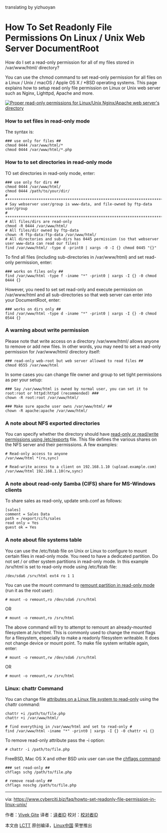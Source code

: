 translating by yizhuoyan

How To Set Readonly File Permissions On Linux / Unix Web Server DocumentRoot
======

How do I set a read-only permission for all of my files stored in /var/www/html/ directory?

You can use the chmod command to set read-only permission for all files on a Linux / Unix / macOS / Apple OS X / *BSD operating systems. This page explains how to setup read only file permission on Linux or Unix web server such as Nginx, Lighttpd, Apache and more.

[![Proper read-only permissions for Linux/Unix Nginx/Apache web server's directory][1]][1]

### How to set files in read-only mode


The syntax is:
```
### use only for files ##
chmod 0444 /var/www/html/*
chmod 0444 /var/www/html/*.php
```

### How to to set directories in read-only mode

TO set directories in read-only mode, enter:
```
### use only for dirs ##
chmod 0444 /var/www/html/
chmod 0444 /path/to/your/dir/
# ***************************************************************************
# Say webserver user/group is www-data, and file-owned by ftp-data user/group
# ***************************************************************************
# All files/dirs are read-only
chmod -R 0444 /var/www/html/
# All files/dir owned by ftp-data
chown -R ftp-data:ftp-data /var/www/html/
# All directories and sub-dirs has 0445 permission (so that webserver user www-data can read our files)
find /var/www/html/ -type d -print0 | xargs -0 -I {} chmod 0445 "{}"
```
To find all files (including sub-directories in /var/www/html) and set read-only permission, enter:
```
### works on files only ##
find /var/www/html -type f -iname "*" -print0 | xargs -I {} -0 chmod 0444 {}
```

However, you need to set set read-only and execute permission on /var/www/html and all sub-directories so that web server can enter into your DocumentRoot, enter:
```
### works on dirs only ##
find /var/www/html -type d -iname "*" -print0 | xargs -I {} -0 chmod 0544 {}
```

### A warning about write permission

Please note that write access on a directory /var/www/html/ allows anyone to remove or add new files. In other words, you may need to set a read-only permission for /var/www/html/ directory itself:
```
### read-only web-root but web server allowed to read files ##
chmod 0555 /var/www/html
```

In some cases you can change file owner and group to set tight permissions as per your setup:
```
### Say /var/www/html is owned by normal user, you can set it to root:root or httpd:httpd (recommended) ###
chown -R root:root /var/www/html/
 
### Make sure apache user owns /var/www/html/ ##
chown -R apache:apache /var/www/html/
```

### A note about NFS exported directories

You can specify whether the directory should have [read-only or read/write permissions using /etc/exports][2] file. This file defines the various shares on the NFS server and their permissions. A few examples:
```
# Read-only access to anyone
/var/www/html *(ro,sync) 
 
# Read-write access to a client on 192.168.1.10 (upload.example.com)
/var/www/html 192.168.1.10(rw,sync)
```

### A note about read-only Samba (CIFS) share for MS-Windows clients

To share sales as read-only, update smb.conf as follows:
```
[sales]
comment = Sales Data
path = /export/cifs/sales
read only = Yes
guest ok = Yes
```

### A note about file systems table

You can use the /etc/fstab file on Unix or Linux to configure to mount certain files in read-only mode. You need to have a dedicated partition. Do not set / or other system partitions in read-only mode. In this example /srv/html is set to read-only mode using /etc/fstab file:
```
/dev/sda6 /srv/html ext4 ro 1 1
```

You can use the mount command to [remount partition in read-only mode][3] (run it as the root user):
```
# mount -o remount,ro /dev/sda6 /srv/html
```
OR
```
# mount -o remount,ro /srv/html
```
The above command will try to attempt to remount an already-mounted filesystem at /srv/html. This is commonly used to change the mount flags for a filesystem, especially to make a readonly filesystem writeable. It does not change device or mount point. To make file system writable again, enter:
```
# mount -o remount,rw /dev/sda6 /srv/html
```
OR
```
# mount -o remount,rw /srv/html
```

### Linux: chattr Command

You can change file [attributes on a Linux file system to read-only][4] using the chattr command:
```
chattr +i /path/to/file.php
chattr +i /var/www/html/
 
# find everything in /var/www/html and set to read-only #
find /var/www/html -iname "*" -print0 | xargs -I {} -0 chattr +i {}
```

To remove read-only attribute pass the -i option:
```
# chattr -i /path/to/file.php
```
FreeBSD, Mac OS X and other BSD unix user can use the [chflags command][5]:
```
### set read-only ##
chflags schg /path/to/file.php
 
# remove read-only ##
chflags noschg /path/to/file.php
```


--------------------------------------------------------------------------------

via: https://www.cyberciti.biz/faq/howto-set-readonly-file-permission-in-linux-unix/

作者：[Vivek Gite][a]
译者：[译者ID](https://github.com/译者ID)
校对：[校对者ID](https://github.com/校对者ID)

本文由 [LCTT](https://github.com/LCTT/TranslateProject) 原创编译，[Linux中国](https://linux.cn/) 荣誉推出

[a]:https://www.cyberciti.biz
[1]:https://www.cyberciti.biz/media/new/faq/2012/04/linux-unix-set-read-only-file-system-permission-for-apache-nginx.jpg
[2]:https://www.cyberciti.biz//www.cyberciti.biz/faq/centos-fedora-rhel-nfs-v4-configuration/
[3]:https://www.cyberciti.biz/faq/howto-freebsd-remount-partition/
[4]:https://www.cyberciti.biz/tips/linux-password-trick.html
[5]:https://www.cyberciti.biz/tips/howto-write-protect-file-with-immutable-bit.html
